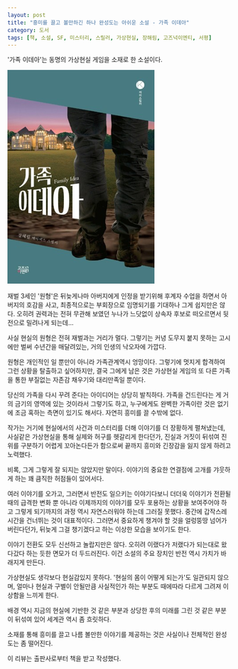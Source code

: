 ```yaml
---
layout: post
title: "흥미를 끌고 볼만하긴 하나 완성도는 아쉬운 소설 - 가족 이데아"
category: 도서
tags: [책, 소설, SF, 미스터리, 스릴러, 가상현실, 장해림, 고즈넉이엔티, 서평]
---
```


'가족 이데아'는
동명의 가상현실 게임을 소재로 한 소설이다.

![표지](/images/book/family-idea-book-h480.jpg)

재벌 3세인 '원형'은 뒤늦게나마 아버지에게 인정을 받기위해 후계자 수업을 하면서 아버지의 호감을 사고,
최종적으로는 부회장으로 임명되기를 기대하나 그게 쉽지만은 않다.
오히려 권력과는 전혀 무관해 보였던 누나가 느닷없이 상속자 후보로 떠오르면서 뒷전으로 밀려나게 되는데...

사실 현실의 원형은 전혀 재벌과는 거리가 멀다.
그렇기는 커녕 도무지 붙지 못하는 고시에만 벌써 수년간을 매달려있는, 거의 인생의 낙오자에 가깝다.

원형은 개인적인 일 뿐만이 아니라 가족관계역시 엉망이다.
그렇기에 멋지게 합격하여 그런 상황을 탈출하고 싶어하지만,
결국 그에게 남은 것은 가상현실 게임의 또 다른 가족을 통한 부질없는 자존감 채우기와 대리만족일 뿐이다.

당신의 가족을 다시 꾸려 준다는 아이디어는 상당히 발칙하다.
가족을 건드린다는 게 거의 금기의 영역에 있는 것이라서 그렇기도 하고,
누구에게도 완벽한 가족이란 것은 없기에 조금 혹하는 측면이 있기도 해서다.
자연히 흥미를 끌 수밖에 없다.

작가는 거기에 현실에서의 사건과 미스터리를 더해 이야기를 더 장황하게 펼쳐냈는데,
사실같은 가상현실을 통해 실제와 허구를 헷갈리게 한다던가,
진실과 거짓이 뒤섞여 진위를 구분하기 어렵게 꼬아논다든가 함으로써
끝까지 흥미와 긴장감을 잃지 않게 하려고 노력했다.

비록, 그게 그렇게 잘 되지는 않았지만 말이다.
이야기의 중요한 연결점에 고개를 갸웃하게 하는 꽤 큼직한 허점들이 있어서다.

여러 이야기를 오가고, 그러면서 반전도 일으키는 이야기다보니
더더욱 이야기가 전환될때의 급격한 변화 뿐 아니라 이제까지의 이야기를 모두 포용하는 상황을 보여주어야 하고
그렇게 되기까지의 과정 역시 자연스러워야 하는데 그러질 못했다.
중간에 갑작스레 시간을 건너뛰는 것이 대표적이다.
그러면서 중요하게 챙겨야 할 것을 얼렁뚱땅 넘어가 버린다던가,
뒤늦게 그걸 챙기겠다고 하는 이상한 모습을 보이기도 한다.

이야기 전환도 모두 신선하고 놀랍지만은 않다.
오히려 이랬다가 저랬다가 되는대로 왔다갔다 하는 듯한 면모가 더 두드러진다.
이건 소설의 주요 장치인 반전 역시 가치가 바래지게 만든다.

가상현실도 생각보다 현실감있지 못하다.
'현실의 몸이 어떻게 되는가'도 일관되지 않으며,
얼마나 현실과 구별이 안될만큼 사실적인가 하는 부분도 때에따라 다르게 그려져 이상함을 느끼게 한다.

배경 역시 지금의 현실에 기반한 것 같은 부분과
상당한 후의 미래를 그린 것 같은 부분이 뒤섞여 있어 세계관 역시 좀 흐릿하다.

소재를 통해 흥미를 끌고 나름 볼만한 이야기를 제공하는 것은 사실이나
전체적인 완성도는 좀 떨어진다.



<div class="im im-info">
이 리뷰는 출판사로부터 책을 받고 작성했다.
</div>
